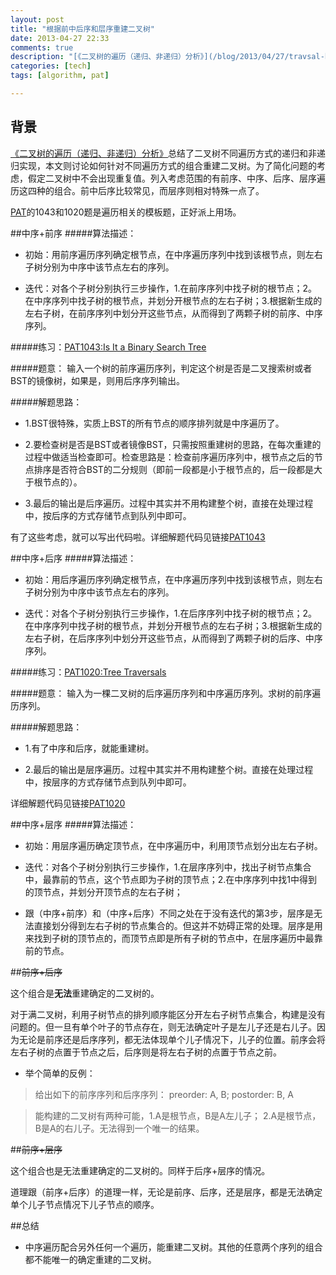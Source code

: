 ```yaml
---
layout: post
title: "根据前中后序和层序重建二叉树"
date: 2013-04-27 22:33
comments: true
description: "[《二叉树的遍历（递归、非递归）分析》](/blog/2013/04/27/travsal-binary-tree/)总结了二叉树不同遍历方式的递归和非递归实现，本文则讨论如何针对不同遍历方式的组合重建二叉树。为了简化问题的考虑，假定二叉树中不会出现重复值。列入考虑范围的有前序、中序、后序、层序遍历这四种的组合。前中后序比较常见，而层序则相对特殊一点了。"
categories: [tech]
tags: [algorithm, pat]

---
```

背景
---
[《二叉树的遍历（递归、非递归）分析》](/blog/2013/04/27/travsal-binary-tree/)总结了二叉树不同遍历方式的递归和非递归实现，本文则讨论如何针对不同遍历方式的组合重建二叉树。为了简化问题的考虑，假定二叉树中不会出现重复值。列入考虑范围的有前序、中序、后序、层序遍历这四种的组合。前中后序比较常见，而层序则相对特殊一点了。

[PAT](http://pat.zju.edu.cn/contests/pat-a-practise)的1043和1020题是遍历相关的模板题，正好派上用场。

<!--more-->

##中序+前序
#####算法描述：

* 初始：用前序遍历序列确定根节点，在中序遍历序列中找到该根节点，则左右子树分别为中序中该节点左右的序列。

* 迭代：对各个子树分别执行三步操作，1.在前序序列中找子树的根节点；2。在中序序列中找子树的根节点，并划分开根节点的左右子树；3.根据新生成的左右子树，在前序序列中划分开这些节点，从而得到了两颗子树的前序、中序序列。

#####练习：[PAT1043:Is It a Binary Search Tree](http://pat.zju.edu.cn/contests/pat-a-practise/1043)

#####题意：
输入一个树的前序遍历序列，判定这个树是否是二叉搜索树或者BST的镜像树，如果是，则用后序序列输出。

#####解题思路：

* 1.BST很特殊，实质上BST的所有节点的顺序排列就是中序遍历了。

* 2.要检查树是否是BST或者镜像BST，只需按照重建树的思路，在每次重建的过程中做适当检查即可。检查思路是：检查前序遍历序列中，根节点之后的节点排序是否符合BST的二分规则（即前一段都是小于根节点的，后一段都是大于根节点的）。

* 3.最后的输出是后序遍历。过程中其实并不用构建整个树，直接在处理过程中，按后序的方式存储节点到队列中即可。

有了这些考虑，就可以写出代码啦。详细解题代码见链接[PAT1043](https://github.com/biaobiaoqi/biaobiaoqiCode/blob/master/src/biaobiaoqi/pat/advancedlevel/APAT1043.java)

##中序+后序
#####算法描述：

* 初始：用后序遍历序列确定根节点，在中序遍历序列中找到该根节点，则左右子树分别为中序中该节点左右的序列。

* 迭代：对各个子树分别执行三步操作，1.在后序序列中找子树的根节点；2。在中序序列中找子树的根节点，并划分开根节点的左右子树；3.根据新生成的左右子树，在后序序列中划分开这些节点，从而得到了两颗子树的后序、中序序列。

#####练习：[PAT1020:Tree Traversals](http://pat.zju.edu.cn/contests/pat-a-practise/1020)

#####题意：
输入为一棵二叉树的后序遍历序列和中序遍历序列。求树的前序遍历序列。

#####解题思路：

* 1.有了中序和后序，就能重建树。

* 2.最后的输出是层序遍历。过程中其实并不用构建整个树。直接在处理过程中，按层序的方式存储节点到队列中即可。

详细解题代码见链接[PAT1020](https://github.com/biaobiaoqi/biaobiaoqiCode/blob/master/src/biaobiaoqi/pat/advancedlevel/APAT1020.java)


##中序+层序
#####算法描述：
* 初始：用层序遍历确定顶节点，在中序遍历中，利用顶节点划分出左右子树。

* 迭代：对各个子树分别执行三步操作，1.在层序序列中，找出子树节点集合中，最靠前的节点，这个节点即为子树的顶节点；2.在中序序列中找1中得到的顶节点，并划分开顶节点的左右子树；

* 跟（中序+前序）和（中序+后序）不同之处在于没有迭代的第3步，层序是无法直接划分得到左右子树的节点集合的。但这并不妨碍正常的处理。层序是用来找到子树的顶节点的，而顶节点即是所有子树的节点中，在层序遍历中最靠前的节点。


##~~前序+后序~~

这个组合是**无法**重建确定的二叉树的。

对于满二叉树，利用子树节点的排列顺序能区分开左右子树节点集合，构建是没有问题的。但一旦有单个叶子的节点存在，则无法确定叶子是左儿子还是右儿子。因为无论是前序还是后序序列，都无法体现单个儿子情况下，儿子的位置。前序会将左右子树的点置于节点之后，后序则是将左右子树的点置于节点之前。

* 举个简单的反例：

> 给出如下的前序序列和后序序列：
> preorder: A, B;
> postorder: B, A

> 能构建的二叉树有两种可能，1.A是根节点，B是A左儿子； 2.A是根节点， B是A的右儿子。无法得到一个唯一的结果。


##~~前序+层序~~

这个组合也是无法重建确定的二叉树的。同样于后序+层序的情况。

道理跟（前序+后序）的道理一样，无论是前序、后序，还是层序，都是无法确定单个儿子节点情况下儿子节点的顺序。

##总结

* 中序遍历配合另外任何一个遍历，能重建二叉树。其他的任意两个序列的组合都不能唯一的确定重建的二叉树。
